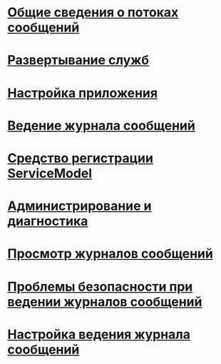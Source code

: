 # [Общие сведения о потоках сообщений](message-flow-overview.md)
# [Развертывание служб](deploying-services.md)
# [Настройка приложения](configuring-your-application.md)
# [Ведение журнала сообщений](message-logging.md)
# [Средство регистрации ServiceModel](servicemodel-registration-tool.md)
# [Администрирование и диагностика](index.md)
# [Просмотр журналов сообщений](viewing-message-logs.md)
# [Проблемы безопасности при ведении журналов сообщений](security-concerns-for-message-logging.md)
# [Настройка ведения журнала сообщений](configuring-message-logging.md)
